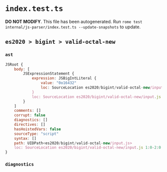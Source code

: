 # `index.test.ts`

**DO NOT MODIFY**. This file has been autogenerated. Run `rome test internal/js-parser/index.test.ts --update-snapshots` to update.

## `es2020 > bigint > valid-octal-new`

### `ast`

```javascript
JSRoot {
	body: [
		JSExpressionStatement {
			expression: JSBigIntLiteral {
				value: "0o16432"
				loc: SourceLocation es2020/bigint/valid-octal-new/input.js 1:0-1:8
			}
			loc: SourceLocation es2020/bigint/valid-octal-new/input.js 1:0-1:8
		}
	]
	comments: []
	corrupt: false
	diagnostics: []
	directives: []
	hasHoistedVars: false
	sourceType: "script"
	syntax: []
	path: UIDPath<es2020/bigint/valid-octal-new/input.js>
	loc: SourceLocation es2020/bigint/valid-octal-new/input.js 1:0-2:0
}
```

### `diagnostics`

```

```
